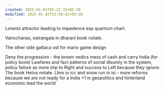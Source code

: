 ```yaml
---
created: 2025-01-01T05:22:33+05:30
modified: 2025-01-02T15:58:42+05:30
---
```


Lorentz attractor leading to impedence esp quantum chart.

Vairochanas, estrangala in dharani book notate.

The other side gattaca ost for mario game design

Deny the progression - the brown vedics mess of cash and carry India (for policy book)
Lawfares and fact patterns of social disunity in the system, policy failure as more imp to Right and success to Left because they ignore. The book Hetva notate.
Llms in icc and snow run in isi - more reforms because we are not ready for a India +1 in geopolitics and hinterland economic lead the world
